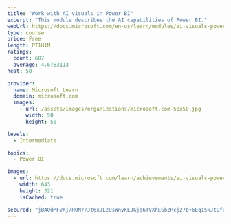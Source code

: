 ```yaml
---
title: "Work with AI visuals in Power BI"
excerpt: "This module describes the AI capabilities of Power BI."
webUrl: https://docs.microsoft.com/en-us/learn/modules/ai-visuals-power-bi/
type: course
price: Free
length: PT1H1M
ratings:
  count: 687
  average: 4.6783113
heat: 58

provider:
  name: Microsoft Learn
  domain: microsoft.com
  images:
    - url: /assets/images/organizations/microsoft.com-50x50.jpg
      width: 50
      height: 50

levels:
  - Intermediate

topics:
  - Power BI

images:
  - url: https://docs.microsoft.com/learn/achievements/ai-visuals-power-bi-social.png
    width: 643
    height: 321
    isCached: true

secured: "jBAQdMFVKj/HON7/Jt6xJL2UsWnyKEJGjq6TVXhESbZRcj27b+6Eq15kJtGfU1klUEvdprZKnpVj/f5hyL+/YRiaWu/6DNrPMBG5NNSJs+MGQQ0hr5uHKUoVUG15qW6BnI5BRq/OzS1fp4hxfcj+lgnsEhjdUNQqrpICz+/sLRxYJR6eqrU3UEAgc3/QwpRUu0yp5vMTlsaxJzzzgwgMp++wlGEWFNw2LMDkujBWpA74On4rgDEEsvQbfawvkvUFEuk71oMELXoZ+uTnnzRWhZ00OYKKQNTdtGnzUVvZJme17G0YUimObII9FAL6Aja1Y2XF483qWZAaSJyb0O1GTIpwh4ODZHz34N5KYOHV8hGBEEnkfy3CYG0pDx1Bn6DsG6XhQ/eR2PcZo0kqcSiI3ssK6WEI35TDJLx/jmxr6go=;0ZSbLBbXYuwML3JQeY27Aw=="
---
```


